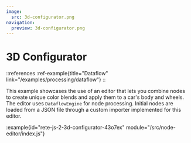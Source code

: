 ```yaml
---
image:
  src: 3d-configurator.png
navigation:
  preview: 3d-configurator.png
---
```


# 3D Configurator

::references
:ref-example{title="Dataflow" link="/examples/processing/dataflow"}
::

This example showcases the use of an editor that lets you combine nodes to create unique color blends and apply them to a car's body and wheels. The editor uses `DataflowEngine` for node processing. Initial nodes are loaded from a JSON file through a custom importer implemented for this editor.

:example{id="rete-js-2-3d-configurator-43o7ex" module="/src/node-editor/index.js"}
